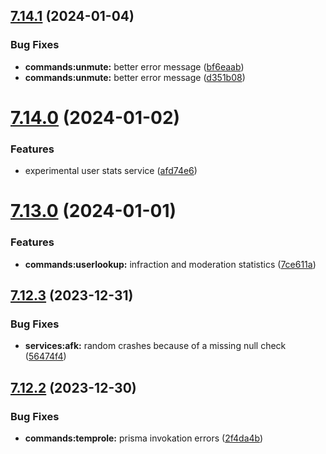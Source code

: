## [7.14.1](https://github.com/onesoft-sudo/sudobot/compare/v7.14.0...v7.14.1) (2024-01-04)


### Bug Fixes

* **commands:unmute:** better error message ([bf6eaab](https://github.com/onesoft-sudo/sudobot/commit/bf6eaab16e96b8145d87f3e791328b9397942c02))
* **commands:unmute:** better error message ([d351b08](https://github.com/onesoft-sudo/sudobot/commit/d351b0860824d588c14df61b97092a1e37e133e2))



# [7.14.0](https://github.com/onesoft-sudo/sudobot/compare/v7.13.0...v7.14.0) (2024-01-02)


### Features

* experimental user stats service ([afd74e6](https://github.com/onesoft-sudo/sudobot/commit/afd74e6f292c28574070348a026af3e852e42163))



# [7.13.0](https://github.com/onesoft-sudo/sudobot/compare/v7.12.3...v7.13.0) (2024-01-01)


### Features

* **commands:userlookup:** infraction and moderation statistics ([7ce611a](https://github.com/onesoft-sudo/sudobot/commit/7ce611a9c445ff3f57f0b42cf144a6f495e437f2))



## [7.12.3](https://github.com/onesoft-sudo/sudobot/compare/v7.12.2...v7.12.3) (2023-12-31)


### Bug Fixes

* **services:afk:** random crashes because of a missing null check ([56474f4](https://github.com/onesoft-sudo/sudobot/commit/56474f4886b65fa191c6cc4298f3b7e7cd1ad50f))



## [7.12.2](https://github.com/onesoft-sudo/sudobot/compare/v7.12.1...v7.12.2) (2023-12-30)


### Bug Fixes

* **commands:temprole:** prisma invokation errors ([2f4da4b](https://github.com/onesoft-sudo/sudobot/commit/2f4da4b19b3a3f2f8391cdd6f2fd0cd07dcf7bc9))




